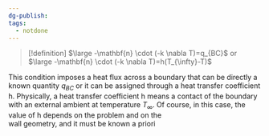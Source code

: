 ```yaml
---
dg-publish: 
tags:
  - notdone
---
```

>[!definition]
>$\large -\mathbf{n} \cdot (-k \nabla T)=q_{BC}$ 
> or
>$\large -\mathbf{n} \cdot (-k \nabla T)=h(T_{\infty}-T)$

This condition imposes a heat flux across a boundary that can be directly a known quantity $q_{BC}$ or it can be assigned through a heat transfer coefficient h.
Physically, a heat transfer coefficient h means a contact of the boundary with an external ambient at temperature $T_{\infty}$. Of course, in this case, the value of h depends on the problem and on the   
wall geometry, and it must be known a priori